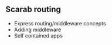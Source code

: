 Scarab routing
---

- Express routing/middleware concepts
- Adding middleware
- Self contained apps
